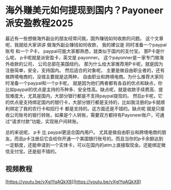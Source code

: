 # 海外赚美元如何提现到国内？Payoneer派安盈教程2025

最近有一些想做海外副业的朋友经常问我，国外赚钱如何收款的问题。 这个文章呢，我就给大家讲讲 做海外副业赚钱如何收款， 我的建议是 同时准备一个paypal账号 和一个 P卡， paypal可能大家都熟悉，就类似于国内的支付宝。 那P卡是什么呢， p卡呢就是派安盈卡，英文是 payonner。 这个payonner是一家专门做海外收款的公司， 公司总部在美国纽约。 那为什么给大家推荐用P卡呢，就是因为注册简单，安全，支持国内。 然后适合的对象呢， 主要是做自由职业者的，还有做跨境电商的，没错主要就是这两种， 自由职业和跨境电商。为什么推荐大家同时准备一个paypal和一个p卡呢， 就是因为他们两者都有各自的优点和缺点，你比如paypal的优点是主持的币种多、安全性高。缺点呢，就是收款手续费高、提现难度大，尤其是国内，大部分银行都是不支持paypal提现的。 然后p卡呢，它的优点是支持绑定国内的银行卡，大部分银行都是支持的，比如我注册的p卡就顺利绑定了我的农行卡和招行卡 都是支持的。这方面还是不错的。缺点呢 就是只接收公司账号的银行转账，如果是个人转账，需要双方都持有Payoneer账户，可通过“请求付款”功能，实现账户间转账。

总的来说呢， p卡 比 paypal更适合国内用户。 尤其是做自由职业和跨境电商的朋友。而且p卡注册后它会给你开通一个美国银行账号的。而且当你的p卡余额达到一定额度，还能申请到一个实体卡，可以在国内的atm上直接取现金。还能绑定微信支付宝。还是挺不错的。

## 视频教程

[https://youtu.be/vXglYqAQkX8](https://youtu.be/vXglYqAQkX8)